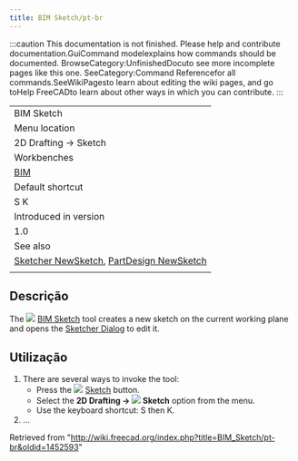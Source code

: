 ```yaml
---
title: BIM Sketch/pt-br
---
```

:::caution
This documentation is not finished. Please help and contribute documentation.GuiCommand modelexplains how commands should be documented. BrowseCategory:UnfinishedDocuto see more incomplete pages like this one. SeeCategory:Command Referencefor all commands.SeeWikiPagesto learn about editing the wiki pages, and go toHelp FreeCADto learn about other ways in which you can contribute.
:::

|  |
| --- |
| BIM Sketch |
| Menu location |
| 2D Drafting → Sketch |
| Workbenches |
| [BIM](/BIM_Workbench "BIM Workbench") |
| Default shortcut |
| S K |
| Introduced in version |
| 1.0 |
| See also |
| [Sketcher NewSketch](/Sketcher_NewSketch "Sketcher NewSketch"), [PartDesign NewSketch](/PartDesign_NewSketch "PartDesign NewSketch") |
|  |

## Descrição

The ![](/images/BIM_Sketch.svg) [BIM Sketch](/BIM_Sketch "BIM Sketch") tool creates a new sketch on the current working plane and opens the [Sketcher Dialog](/Sketcher_Dialog "Sketcher Dialog") to edit it.

## Utilização

1. There are several ways to invoke the tool:
   * Press the ![](/images/BIM_Sketch.svg) [Sketch](/BIM_Sketch "BIM Sketch") button.
   * Select the **2D Drafting → ![](/images/BIM_Sketch.svg) Sketch** option from the menu.
   * Use the keyboard shortcut: S then K.
2. ...

Retrieved from "<http://wiki.freecad.org/index.php?title=BIM_Sketch/pt-br&oldid=1452593>"